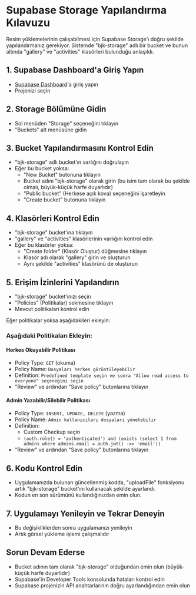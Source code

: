 # Supabase Storage Yapılandırma Kılavuzu

Resim yüklemelerinin çalışabilmesi için Supabase Storage'ı doğru şekilde yapılandırmanız gerekiyor. Sistemde "bjk-storage" adlı bir bucket ve bunun altında "gallery" ve "activities" klasörleri bulunduğu anlaşıldı.

## 1. Supabase Dashboard'a Giriş Yapın
- [Supabase Dashboard](https://app.supabase.io/)'a giriş yapın
- Projenizi seçin

## 2. Storage Bölümüne Gidin
- Sol menüden "Storage" seçeneğini tıklayın
- "Buckets" alt menüsüne gidin

## 3. Bucket Yapılandırmasını Kontrol Edin
- "bjk-storage" adlı bucket'ın varlığını doğrulayın
- Eğer bu bucket yoksa:
  - "New Bucket" butonuna tıklayın
  - Bucket adını "bjk-storage" olarak girin (bu isim tam olarak bu şekilde olmalı, büyük-küçük harfe duyarlıdır)
  - "Public bucket" (Herkese açık kova) seçeneğini işaretleyin
  - "Create bucket" butonuna tıklayın

## 4. Klasörleri Kontrol Edin
- "bjk-storage" bucket'ına tıklayın
- "gallery" ve "activities" klasörlerinin varlığını kontrol edin
- Eğer bu klasörler yoksa:
  - "Create folder" (Klasör Oluştur) düğmesine tıklayın
  - Klasör adı olarak "gallery" girin ve oluşturun
  - Aynı şekilde "activities" klasörünü de oluşturun

## 5. Erişim İzinlerini Yapılandırın
- "bjk-storage" bucket'ınızı seçin
- "Policies" (Politikalar) sekmesine tıklayın
- Mevcut politikaları kontrol edin

Eğer politikalar yoksa aşağıdakileri ekleyin:

### Aşağıdaki Politikaları Ekleyin:

#### Herkes Okuyabilir Politikası
- Policy Type: `GET` (okuma)
- Policy Name: `Dosyaları herkes görüntüleyebilir`
- Definition: `Predefined template seçin ve sonra "Allow read access to everyone" seçeneğini seçin`
- "Review" ve ardından "Save policy" butonlarına tıklayın

#### Admin Yazabilir/Silebilir Politikası
- Policy Type: `INSERT, UPDATE, DELETE` (yazma)
- Policy Name: `Admin kullanıcıları dosyaları yönetebilir`
- Definition: 
  - Custom Checkup seçin
  - `(auth.role() = 'authenticated') and (exists (select 1 from admins where admins.email = auth.jwt() ->> 'email'))`
- "Review" ve ardından "Save policy" butonlarına tıklayın

## 6. Kodu Kontrol Edin
- Uygulamanızda bulunan güncellenmiş kodda, "uploadFile" fonksiyonu artık "bjk-storage" bucket'ını kullanacak şekilde ayarlandı.
- Kodun en son sürümünü kullandığınızdan emin olun.

## 7. Uygulamayı Yenileyin ve Tekrar Deneyin
- Bu değişikliklerden sonra uygulamanızı yenileyin
- Artık görsel yükleme işlemi çalışmalıdır

## Sorun Devam Ederse
- Bucket adının tam olarak "bjk-storage" olduğundan emin olun (büyük-küçük harfe duyarlıdır)
- Supabase'in Developer Tools konsolunda hataları kontrol edin
- Supabase projenizin API anahtarlarının doğru ayarlandığından emin olun 